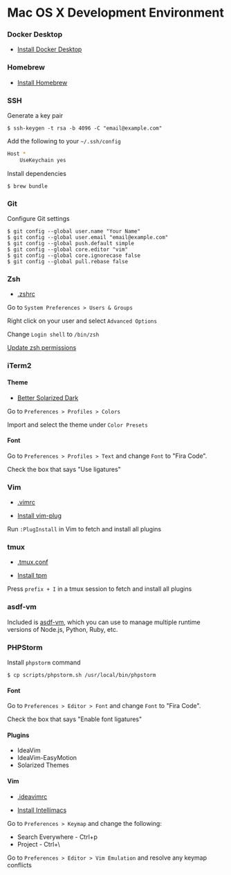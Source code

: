 # Mac OS X Development Environment

### Docker Desktop

* [Install Docker Desktop](https://hub.docker.com/editions/community/docker-ce-desktop-mac)

### Homebrew

* [Install Homebrew](https://brew.sh)

### SSH

Generate a key pair

    $ ssh-keygen -t rsa -b 4096 -C "email@example.com"

Add the following to your `~/.ssh/config`

```sh
Host *
    UseKeychain yes
```

Install dependencies

    $ brew bundle

### Git

Configure Git settings

    $ git config --global user.name "Your Name"
    $ git config --global user.email "email@example.com"
    $ git config --global push.default simple
    $ git config --global core.editor "vim"
    $ git config --global core.ignorecase false
    $ git config --global pull.rebase false

### Zsh

* [.zshrc](https://github.com/joshcummingsdesign/mac-dev-env/tree/master/dotfiles/.zshrc)

Go to `System Preferences > Users & Groups`

Right click on your user and select `Advanced Options`

Change `Login shell` to `/bin/zsh`

[Update zsh permissions](https://github.com/zsh-users/zsh-completions/issues/433#issuecomment-600582607)

### iTerm2

#### Theme

* [Better Solarized Dark](https://github.com/joshcummingsdesign/mac-dev-env/tree/master/themes)

Go to `Preferences > Profiles > Colors`

Import and select the theme under `Color Presets`

#### Font

Go to `Preferences > Profiles > Text` and change `Font` to "Fira Code".

Check the box that says "Use ligatures"

### Vim

* [.vimrc](https://github.com/joshcummingsdesign/mac-dev-env/tree/master/dotfiles/.vimrc)

* [Install vim-plug](https://github.com/junegunn/vim-plug)

Run `:PlugInstall` in Vim to fetch and install all plugins

### tmux

* [.tmux.conf](https://github.com/joshcummingsdesign/mac-dev-env/tree/master/dotfiles/.tmux.conf)

* [Install tpm](https://github.com/tmux-plugins/tpm)

Press `prefix + I` in a tmux session to fetch and install all plugins

### asdf-vm

Included is [asdf-vm](https://asdf-vm.com/#/core-manage-plugins), which you can use to manage multiple runtime versions of Node.js, Python, Ruby, etc.

### PHPStorm


Install `phpstorm` command

    $ cp scripts/phpstorm.sh /usr/local/bin/phpstorm

#### Font

Go to `Preferences > Editor > Font` and change `Font` to "Fira Code".

Check the box that says "Enable font ligatures"

#### Plugins

* IdeaVim
* IdeaVim-EasyMotion
* Solarized Themes

#### Vim

* [.ideavimrc](https://github.com/joshcummingsdesign/mac-dev-env/tree/master/dotfiles/.ideavimrc)

* [Install Intellimacs](https://github.com/MarcoIeni/intellimacs)

Go to `Preferences > Keymap` and change the following:
* Search Everywhere - Ctrl+p
* Project - Ctrl+\

Go to `Preferences > Editor > Vim Emulation` and resolve any keymap conflicts

